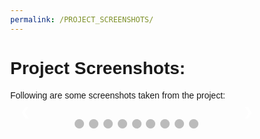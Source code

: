 ```yaml
---
permalink: /PROJECT_SCREENSHOTS/
---
```


<style>
* {box-sizing: border-box}
body {font-family: Verdana, sans-serif; margin:0}
.mySlides {display: none}
img {vertical-align: middle;}

/* Slideshow container */
.slideshow-container {
  max-width: 1000px;
  position: relative;
  margin: auto;
}

/* Next & previous buttons */
.prev, .next {
  cursor: pointer;
  position: absolute;
  top: 50%;
  width: auto;
  padding: 16px;
  margin-top: -22px;
  color: white;
  font-weight: bold;
  font-size: 18px;
  transition: 0.6s ease;
  border-radius: 0 3px 3px 0;
  user-select: none;
}

/* Position the "next button" to the right */
.next {
  right: 0;
  border-radius: 3px 0 0 3px;
}

/* On hover, add a black background color with a little bit see-through */
.prev:hover, .next:hover {
  color: rgba(127, 255, 212, 0.8);
  background-color: rgba(255, 255, 255, 0.4);
}

/* Caption text */
.text {
  color: #f2f2f2;
  font-size: 15px;
  padding: 8px 12px;
  position: absolute;
  bottom: 8px;
  width: 100%;
  text-align: center;
}

/* Number text (1/3 etc) */
.numbertext {
  color: #f2f2f2;
  font-size: 12px;
  padding: 8px 12px;
  position: absolute;
  top: 0;
}

/* The dots/bullets/indicators */
.dot {
  cursor: pointer;
  height: 15px;
  width: 15px;
  margin: 0 2px;
  background-color: #bbb;
  border-radius: 50%;
  display: inline-block;
  transition: background-color 0.6s ease;
}

.active, .dot:hover {
  background-color: #717171;
}

/* Fading animation */
.fade {
  -webkit-animation-name: fade;
  -webkit-animation-duration: 1.5s;
  animation-name: fade;
  animation-duration: 1.5s;
}

@-webkit-keyframes fade {
  from {opacity: .4} 
  to {opacity: 1}
}

@keyframes fade {
  from {opacity: .4} 
  to {opacity: 1}
}

/* On smaller screens, decrease text size */
@media only screen and (max-width: 300px) {
  .prev, .next,.text {font-size: 11px}
}
</style>

<body>
  <h1>Project Screenshots:</h1>
  <p>Following are some screenshots taken from the project:</p>
    
  <div class="slideshow-container">
  
  <div class="mySlides fade">
    <div class="numbertext">1 / 9</div>
    <img src="https://user-images.githubusercontent.com/66676402/88329102-e616a200-cd42-11ea-9223-b63647a9dc77.jpg" style="width:100%">
    <div class="text">WELCOME SCREEN</div>
  </div>
  
  <div class="mySlides fade">
    <div class="numbertext">2 / 9</div>
    <img src="https://user-images.githubusercontent.com/66676402/88329241-13635000-cd43-11ea-97e4-bffc401b2f1c.jpg" style="width:100%">
    <div class="text">MAIN MENU</div>
  </div>
  
  <div class="mySlides fade">
    <div class="numbertext">3 / 9</div>
    <img src="https://user-images.githubusercontent.com/66676402/88329704-d481ca00-cd43-11ea-8421-320f6bd25395.jpg" style="width:100%">
    <div class="text">DICE MENU</div>
  </div>
  
  <div class="mySlides fade">
    <div class="numbertext">4 / 9</div>
    <img src="https://user-images.githubusercontent.com/66676402/88329340-368dff80-cd43-11ea-84b0-060ebbdc37d8.jpg" style="width:100%">
    <div class="text">GAME BOARD & PLAYER STATS MENU</div>
  </div>
  
  <div class="mySlides fade">
    <div class="numbertext">5 / 9</div>
    <img src="https://user-images.githubusercontent.com/66676402/88333127-1bbe8980-cd49-11ea-8250-0b0481ff61cd.jpg" style="width:100%">
    <div class="text">WIN MENU</div>
  </div>
  
  <div class="mySlides fade">
    <div class="numbertext">6 / 9</div>
    <img src="https://user-images.githubusercontent.com/66676402/88329299-270eb680-cd43-11ea-9ef1-30311225b6cd.jpg" style="width:100%">
    <div class="text">LOAD GAME MENU</div>
  </div>
  
  <div class="mySlides fade">
    <div class="numbertext">7 / 9</div>
    <img src="https://user-images.githubusercontent.com/66676402/88329541-8ec50180-cd43-11ea-8086-733ac5dc45a3.jpg" style="width:100%">
    <div class="text">SAVE GAME MENU</div>
  </div>
  
  <div class="mySlides fade">
    <div class="numbertext">8 / 9</div>
    <img src="https://user-images.githubusercontent.com/66676402/88333274-604a2500-cd49-11ea-8ecc-502da434e9cd.jpg" style="width:100%">
    <div class="text">HIDDEN SETTINGS</div>
  </div>
  
  <div class="mySlides fade">
    <div class="numbertext">9 / 9</div>
    <img src="https://user-images.githubusercontent.com/66676402/88329383-4d345680-cd43-11ea-8990-4d2bd8c25164.jpg" style="width:100%">
    <div class="text">GUIDE MENU</div>
  </div>
  
  <a class="prev" onclick="plusSlides(-1)">&#10094;</a>
  <a class="next" onclick="plusSlides(1)">&#10095;</a>
  
  </div>
  <br>
  
  <div style="text-align:center">
    <span class="dot" onclick="currentSlide(1)"></span> 
    <span class="dot" onclick="currentSlide(2)"></span> 
    <span class="dot" onclick="currentSlide(3)"></span>
    <span class="dot" onclick="currentSlide(4)"></span> 
    <span class="dot" onclick="currentSlide(5)"></span> 
    <span class="dot" onclick="currentSlide(6)"></span>
    <span class="dot" onclick="currentSlide(7)"></span> 
    <span class="dot" onclick="currentSlide(8)"></span>
    <span class="dot" onclick="currentSlide(9)"></span>
  </div>

  <script>
  var slideIndex = 1;
  showSlides(slideIndex);
  
  function plusSlides(n) {
    showSlides(slideIndex += n);
  }
  
  function currentSlide(n) {
    showSlides(slideIndex = n);
  }
  
  function showSlides(n) {
    var i;
    var slides = document.getElementsByClassName("mySlides");
    var dots = document.getElementsByClassName("dot");
    if (n > slides.length) {slideIndex = 1}    
    if (n < 1) {slideIndex = slides.length}
    for (i = 0; i < slides.length; i++) {
        slides[i].style.display = "none";  
    }
    for (i = 0; i < dots.length; i++) {
        dots[i].className = dots[i].className.replace(" active", "");
    }
    slides[slideIndex-1].style.display = "block";  
    dots[slideIndex-1].className += " active";
  }
  </script>

</body>
